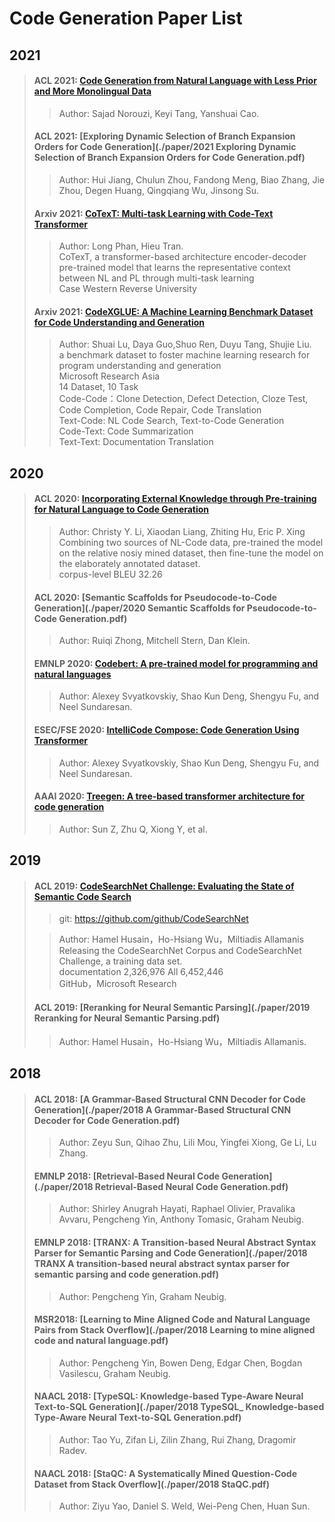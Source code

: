 # Code Generation Paper List

## 2021

>#### ACL 2021: [Code Generation from Natural Language with Less Prior and More Monolingual Data](./paper/2021%20Code%20Generation%20from%20Natural%20Language%20with%20Less%20Prior%20and%20More%20Monolingual%20Data.pdf)
>
>> Author: Sajad Norouzi, Keyi Tang, Yanshuai Cao.
>
>#### ACL 2021: [Exploring Dynamic Selection of Branch Expansion Orders for Code Generation](./paper/2021 Exploring Dynamic Selection of Branch Expansion Orders for Code Generation.pdf)
>
>> Author: Hui Jiang, Chulun Zhou, Fandong Meng, Biao Zhang, Jie Zhou, Degen Huang, Qingqiang Wu, Jinsong Su.
>
>#### Arxiv 2021: [CoTexT: Multi-task Learning with Code-Text Transformer](./paper/CoText.pdf)
>
>> Author: Long Phan, Hieu Tran.  
>> CoTexT, a transformer-based architecture encoder-decoder pre-trained model that learns the representative context between NL and PL through multi-task learning  
>> Case Western Reverse University
>
>#### Arxiv 2021: [CodeXGLUE: A Machine Learning Benchmark Dataset for Code Understanding and Generation](./paper/CodeXGLUE.pdf)
>
>> Author: Shuai Lu, Daya Guo,Shuo Ren, Duyu Tang, Shujie Liu.  
>> a benchmark dataset to foster machine learning research for program understanding and generation  
>> Microsoft Research Asia  
>> 14 Dataset, 10 Task  
>> Code-Code：Clone Detection, Defect Detection, Cloze Test, Code Completion, Code Repair, Code Translation  
>> Text-Code: NL Code Search, Text-to-Code Generation  
>> Code-Text: Code Summarization  
>> Text-Text: Documentation Translation  
>

## 2020

>#### ACL 2020: [Incorporating External Knowledge through Pre-training for Natural Language to Code Generation](./paper/Incorporating.pdf)
>
>> Author: Christy Y. Li, Xiaodan Liang, Zhiting Hu, Eric P. Xing  
>> Combining two sources of NL-Code data, pre-trained the model on the relative nosiy mined dataset, then fine-tune the model on the elaborately annotated dataset.  
>> corpus-level BLEU 32.26  
>
>#### ACL 2020: [Semantic Scaffolds for Pseudocode-to-Code Generation](./paper/2020 Semantic Scaffolds for Pseudocode-to-Code Generation.pdf)
>
>> Author: Ruiqi Zhong, Mitchell Stern, Dan Klein.
>
>#### EMNLP 2020: [Codebert: A pre-trained model for programming and natural languages](./paper/Codebert.pdf)
>
>> Author: Alexey Svyatkovskiy, Shao Kun Deng, Shengyu Fu, and Neel Sundaresan.  
>
>#### ESEC/FSE 2020: [IntelliCode Compose: Code Generation Using Transformer](./paper/IntelliCode.pdf)
>
>> Author: Alexey Svyatkovskiy, Shao Kun Deng, Shengyu Fu, and Neel Sundaresan.  
>
>#### AAAI 2020: [Treegen: A tree-based transformer architecture for code generation](./paper/TreeGen.pdf)
>
>> Author: Sun Z, Zhu Q, Xiong Y, et al.  


## 2019

>#### ACL 2019: [CodeSearchNet Challenge: Evaluating the State of Semantic Code Search](./paper/CodeSearchNet.pdf)
>
>> git: https://github.com/github/CodeSearchNet  
>
>> Author: Hamel Husain，Ho-Hsiang Wu，Miltiadis Allamanis  
>> Releasing the CodeSearchNet Corpus and  CodeSearchNet Challenge, a training data set.   
>> documentation 2,326,976  All 6,452,446  
>> GitHub，Microsoft Research  
>
>#### ACL 2019: [Reranking for Neural Semantic Parsing](./paper/2019 Reranking for Neural Semantic Parsing.pdf)
>
>> Author: Hamel Husain，Ho-Hsiang Wu，Miltiadis Allamanis.
>


## 2018

>#### ACL 2018: [A Grammar-Based Structural CNN Decoder for Code Generation](./paper/2018 A Grammar-Based Structural CNN Decoder for Code Generation.pdf)
>
>> Author: Zeyu Sun, Qihao Zhu, Lili Mou, Yingfei Xiong, Ge Li, Lu Zhang. 
>
>#### EMNLP 2018: [Retrieval-Based Neural Code Generation](./paper/2018 Retrieval-Based Neural Code Generation.pdf)
>
>> Author: Shirley Anugrah Hayati, Raphael Olivier, Pravalika Avvaru, Pengcheng Yin, Anthony Tomasic, Graham Neubig. 
>
>#### EMNLP 2018: [TRANX: A Transition-based Neural Abstract Syntax Parser for Semantic Parsing and Code Generation](./paper/2018 TRANX A transition-based neural abstract syntax parser for semantic parsing and code generation.pdf)
>
>> Author: Pengcheng Yin, Graham Neubig. 
>
>#### MSR2018: [Learning to Mine Aligned Code and Natural Language Pairs from Stack Overflow](./paper/2018 Learning to mine aligned code and natural language.pdf)
>
>> Author: Pengcheng Yin, Bowen Deng, Edgar Chen, Bogdan Vasilescu, Graham Neubig. 
>
>#### NAACL 2018: [TypeSQL: Knowledge-based Type-Aware Neural Text-to-SQL Generation](./paper/2018 TypeSQL_ Knowledge-based Type-Aware Neural Text-to-SQL Generation.pdf)
>
>> Author: Tao Yu, Zifan Li, Zilin Zhang, Rui Zhang, Dragomir Radev. 
>
>#### NAACL 2018: [StaQC: A Systematically Mined Question-Code Dataset from Stack Overflow](./paper/2018 StaQC.pdf)
>
>> Author: Ziyu Yao, Daniel S. Weld, Wei-Peng Chen, Huan Sun. 
>
